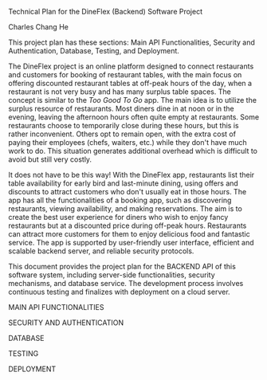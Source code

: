 Technical Plan for the DineFlex (Backend) Software Project

Charles Chang He

This project plan has these sections: Main API Functionalities, Security
and Authentication, Database, Testing, and Deployment.

The DineFlex project is an online platform designed to connect
restaurants and customers for booking of restaurant tables, with the
main focus on offering discounted restaurant tables at off-peak hours of
the day, when a restaurant is not very busy and has many surplus table
spaces. The concept is similar to the *Too Good To Go* app. The main
idea is to utilize the surplus resource of restaurants. Most diners dine
in at noon or in the evening, leaving the afternoon hours often quite
empty at restaurants. Some restaurants choose to temporarily close
during these hours, but this is rather inconvenient. Others opt to
remain open, with the extra cost of paying their employees (chefs,
waiters, etc.) while they don't have much work to do. This situation
generates additional overhead which is difficult to avoid but still very
costly.

It does not have to be this way! With the DineFlex app, restaurants list
their table availability for early bird and last-minute dining, using
offers and discounts to attract customers who don't usually eat in those
hours. The app has all the functionalities of a booking app, such as
discovering restaurants, viewing availability, and making reservations.
The aim is to create the best user experience for diners who wish to
enjoy fancy restaurants but at a discounted price during off-peak hours.
Restaurants can attract more customers for them to enjoy delicious food
and fantastic service. The app is supported by user-friendly user
interface, efficient and scalable backend server, and reliable security
protocols.

This document provides the project plan for the BACKEND API of this
software system, including server-side functionalities, security
mechanisms, and database service. The development process involves
continuous testing and finalizes with deployment on a cloud server.

MAIN API FUNCTIONALITIES

SECURITY AND AUTHENTICATION

DATABASE

TESTING

DEPLOYMENT
